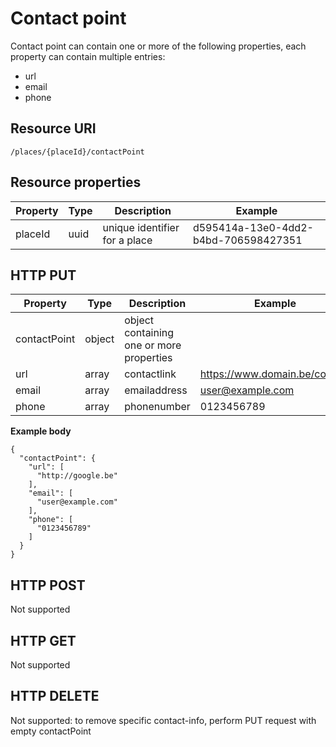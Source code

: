 ---
---

# Contact point
Contact point can contain one or more of the following properties, each property can contain multiple entries:
- url
- email
- phone

## Resource URI

```
/places/{placeId}/contactPoint
```

## Resource properties

| Property	| Type | Description | Example |
|--|--|--|--|
| placeId	| uuid | unique identifier for a place | d595414a-13e0-4dd2-b4bd-706598427351 |

## HTTP PUT

| Property	| Type | Description | Example |
|--|--|--|--|
| contactPoint | object | object containing one or more properties | |
| url | array | contactlink | https://www.domain.be/contact |
| email | array | emailaddress | user@example.com |
| phone | array | phonenumber | 0123456789 |


**Example body**

```
{
  "contactPoint": {
    "url": [
      "http://google.be"
    ],
    "email": [
      "user@example.com"
    ],
    "phone": [
      "0123456789"
    ]
  }
}
```

## HTTP POST

Not supported

## HTTP GET

Not supported

## HTTP DELETE

Not supported: to remove specific contact-info, perform PUT request with empty contactPoint
